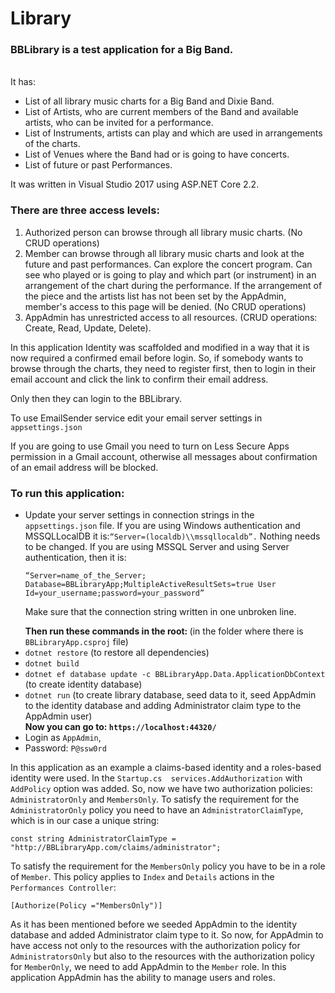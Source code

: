 # Library
<h3>BBLibrary is a test application for a Big Band.</h3>
<br>
<div>
It has:
<ul>
<li>List of all library music charts for a Big Band and Dixie Band.</li> 
<li>List of Artists, who are current members of the Band and available artists, who can be invited for a performance.</li>
<li>List of Instruments, artists can play and which are used in arrangements of the charts.</li>
<li>List of Venues where the Band had or is going to have concerts.</li>
<li>List of future or past Performances.</li>
</ul>
</div>
It was written in Visual Studio 2017 using ASP.NET Core 2.2.
<div>
<h3>There are three access levels:</h3>
<ol>
<li>Authorized person can browse through all library music charts. (No CRUD operations)</li>
<li>Member can browse through all library music charts and look at the future and past performances. Can explore the concert program. Can see who played or is going to play and which part (or instrument) in an arrangement of the chart during the performance.
If the arrangement of the piece and the artists list has not been set by the AppAdmin, member's access to this page will be denied.  (No CRUD operations)</li>
<li>AppAdmin has unrestricted access to all resources. (CRUD operations: Create, Read, Update, Delete).</li>
</ol>
</div>
In this application Identity was scaffolded and modified in a way that it is now required a confirmed email before login. So, if somebody wants to browse through the charts, they need to register first, then to login in their email account and click the link to confirm their email address.
<p>
Only then they can login to the BBLibrary.
</p>
To use EmailSender service edit your email server settings in <code>appsettings.json</code>
<p>If you are going to use Gmail you need to turn on Less Secure Apps permission in a Gmail account, otherwise all messages about confirmation of an email address will be blocked.
</p>
<h3>To run this application:</h3>
<ul>
  <li>Update your server settings in connection strings in the <code>appsettings.json</code> file. 
If you are using Windows authentication and MSSQLLocalDB it is:<code>“Server=(localdb)\\mssqllocaldb”.</code> Nothing needs to be changed.
If you are using MSSQL Server and using Server authentication, then it is:
<p><code>“Server=name_of_the_Server; Database=BBLibraryApp;MultipleActiveResultSets=true User Id=your_username;password=your_password”</code></p>
  <p>Make sure that the connection string written in one unbroken line.</p></li>
  <strong>Then run these commands in the root: </strong>(in the folder where there is <code>BBLibraryApp.csproj</code> file)
  <li><code>dotnet restore</code> (to restore all dependencies)</li>
  <li><code>dotnet build</code></li>
  <li><code>dotnet ef database update -c BBLibraryApp.Data.ApplicationDbContext</code> (to create identity database)</li>
  <li><code>dotnet run</code> (to create library database, seed data to it, seed AppAdmin to the identity database and adding Administrator claim type to the AppAdmin user)</li>
  <strong>Now you can go to: <code>https://localhost:44320/</code></strong>
  
  <li>Login as <code>AppAdmin</code>,</li>
  <li>Password: <code>P@ssw0rd</code></li>
  </ul>
  <p>
  In this application as an example a claims-based identity and a roles-based identity were used. In the <code>Startup.cs  services.AddAuthorization</code> with <code>AddPolicy</code> option was added. So, now we have two authorization policies: <code>AdministratorOnly</code> and <code>MembersOnly</code>.
  To satisfy the requirement for the <code>AdministratorOnly</code> policy you need to have an <code>AdministratorClaimType</code>, which is in our case a unique string:
  <p><code>const string AdministratorClaimType = "http://BBLibraryApp.com/claims/administrator";</code></p>
  <p>To satisfy the requirement for the <code>MembersOnly</code> policy you have to be in a role of <code>Member</code>.
  This policy applies to <code>Index</code> and <code>Details</code> actions in the <code>Performances Controller</code>:

<code>[Authorize(Policy ="MembersOnly")]</code>
 
As it has been mentioned before we seeded AppAdmin to the identity database and added Administrator claim type to it. So now, for AppAdmin to have access not only to the resources with the authorization policy for <code>AdministratorsOnly</code> but also to the resources with the authorization policy for <code>MemberOnly</code>, we need to add AppAdmin to the <code>Member</code> role.
In this application AppAdmin has the ability to manage users and roles.</p>

